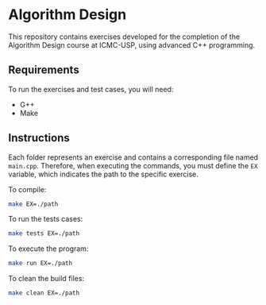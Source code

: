 # Algorithm Design

This repository contains exercises developed for the completion of the Algorithm Design course at ICMC-USP, using advanced C++ programming.

## Requirements

To run the exercises and test cases, you will need:

- G++
- Make

## Instructions

Each folder represents an exercise and contains a corresponding file named `main.cpp`. Therefore, when executing the commands, you must define the `EX` variable, which indicates the path to the specific exercise.

To compile:

```sh
make EX=./path
```

To run the tests cases:

```sh
make tests EX=./path
```

To execute the program:

```sh
make run EX=./path
```

To clean the build files:

```sh
make clean EX=./path
```
